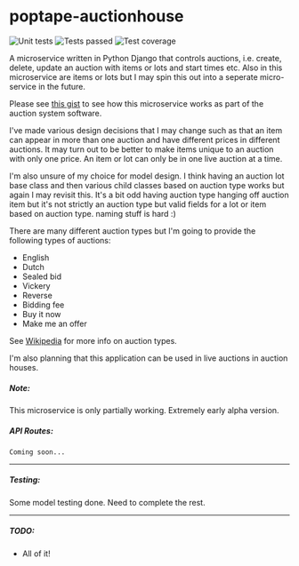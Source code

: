 # poptape-auctionhouse
![Unit tests](https://github.com/cliveyg/poptape-auctionhouse/actions/workflows/unit-test.yml/badge.svg) ![Tests passed](https://img.shields.io/endpoint?url=https://&label=Tests) ![Test coverage](https://img.shields.io/endpoint?url=https://gist.githubusercontent.com/cliveyg/d99b55c1eeb7ed01c7c81072b66b6cfb/raw/b1dfb8bd2a39be89de34bd02c1aeafd3ecf40832/poptape-auctionhouse-cobertura-coverage.json&label=Test%20coverage)

A microservice written in Python Django that controls auctions, i.e. create,
delete, update an auction with items or lots and start times etc. Also in this
microservice are items or lots but I may spin this out into a seperate micro-
service in the future.

Please see [this gist](https://gist.github.com/cliveyg/cf77c295e18156ba74cda46949231d69) to see how this microservice works as part of the auction system software.

I've made various design decisions that I may change such as that an item can
appear in more than one auction and have different prices in different auctions.
It may turn out to be better to make items unique to an auction with only one 
price. An item or lot can only be in one live auction at a time. 

I'm also unsure of my choice for model design. I think having an auction lot 
base class and then various child classes based on auction type works but again
I may revisit this. It's a bit odd having auction type hanging off auction item
but it's not strictly an auction type but valid fields for a lot or item based
on auction type. naming stuff is hard :)

There are many different auction types but I'm going to provide the following
types of auctions:
* English
* Dutch
* Sealed bid
* Vickery
* Reverse
* Bidding fee
* Buy it now
* Make me an offer

See [Wikipedia](https://en.wikipedia.org/wiki/Online_auction) for more info
on auction types.

I'm also planning that this application can be used in live auctions in auction
houses.

##### Note:
This microservice is only partially working. Extremely early alpha version.

##### API Routes:

```
Coming soon...

```

------

##### Testing:

Some model testing done. Need to complete the rest.

------

##### TODO:
* All of it!
